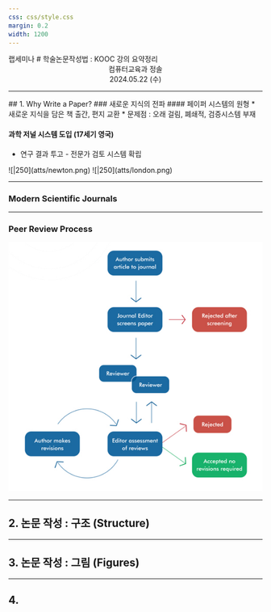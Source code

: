 ```yaml
---
css: css/style.css
margin: 0.2
width: 1200
---
```

<grid drag="100 3" drop="0 5" bg="#555555">
랩세미나<!-- element style="font-size:13pt;color:white;"pad="10px" -->
</grid>

<grid drag="100 50" drop="0 20">
# 학술논문작성법 : KOOC 강의 요약정리
</grid>
<grid drag="100 5" drop="0 70" >


<center> 컴퓨터교육과 정솔 <br>
2024.05.22 (수) </center>
</grid>


---

<grid drag="46 100" drop="5 5">
## 1. Why Write a Paper?
### 새로운 지식의 전파
#### 페이퍼 시스템의 원형
* 새로운 지식을 담은 책 출간, 편지 교환
* 문제점 : 오래 걸림, 폐쇄적, 검증시스템 부재

#### 과학 저널 시스템 도입 (17세기 영국)
* 연구 결과 투고 - 전문가 검토 시스템 확립
</grid>

<grid drag="55 100" drop="45 5" >
<split even gap="1">
![|250](atts/newton.png)
![|250](atts/london.png)
</split>
</grid>

---
### Modern Scientific Journals


---

### Peer Review Process
![](atts/peer.jpg)

---
## 2. 논문 작성 : 구조 (Structure)


---
## 3. 논문 작성 : 그림 (Figures)

---

## 4. 